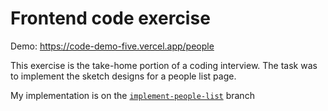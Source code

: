 # Frontend code exercise
Demo: https://code-demo-five.vercel.app/people

This exercise is the take-home portion of a coding interview. The task was to implement the sketch designs for a people list page.

My implementation is on the [`implement-people-list`](https://github.com/ruridge/code-demo/tree/implement-people-list) branch
